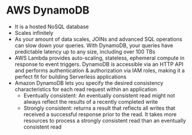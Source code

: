 
# AWS DynamoDB
- It is a hosted NoSQL database
- Scales infinitely
- As your amount of data scales, JOINs and advanced SQL operations can slow down your queries. With DynamoDB, 
  your queries have predictable latency up to any size, including over 100 TBs
- AWS Lambda provides auto-scaling, stateless, ephemeral compute in response to event triggers. DynamoDB is accessible 
  via an HTTP API and performs authentication & authorization via IAM roles, making it a perfect fit for building 
  Serverless applications
- Amazon DynamoDB lets you specify the desired consistency characteristics for each read request within an application
    - Eventually consistent: An eventually consistent read might not always reflect the results of a recently completed 
      write
    - Strongly consistent: returns a result that reflects all writes that received a successful response prior to the 
      read. It takes more resources to process a strongly consistent read than an eventually consistent read